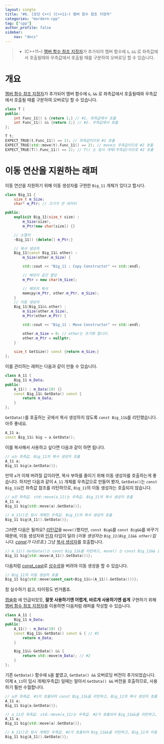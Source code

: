 ```yaml
---
layout: single
title: "#6. [모던 C++] (C++11~) 멤버 함수 참조 지정자"
categories: "mordern-cpp"
tag: ["cpp"]
author_profile: false
sidebar: 
    nav: "docs"
---
```


> * (C++11~) [멤버 함수 참조 지정자](https://tango1202.github.io/mordern-cpp/mordern-cpp-member-function-ref/)가 추가되어 멤버 함수에 `&`, `&&` 로 좌측값에서 호출될때와 우측값에서 호출될 때를 구분하여 오버로딩 할 수 있습니다.

# 개요

[멤버 함수 참조 지정자](https://tango1202.github.io/mordern-cpp/mordern-cpp-member-function-ref/)가 추가되어 멤버 함수에 `&`, `&&` 로 좌측값에서 호출될때와 우측값에서 호출될 때를 구분하여 오버로딩 할 수 있습니다.

```cpp
class T {
public:
    int Func_11() & {return 1;} // #1. 좌측값에서 호출
    int Func_11() && {return 2;} // #2. 우측값에서 호출
};

T t;
EXPECT_TRUE(t.Func_11() == 1); // 좌측값이므로 #1 호출
EXPECT_TRUE(std::move(t).Func_11() == 2); // move는 우측값이므로 #2 호출
EXPECT_TRUE(T().Func_11() == 2); // T() 는 임시 개체(우측값)이므로 #2 호출   
```

# 이동 연산을 지원하는 래퍼

이동 연산을 지원하기 위해 이동 생성자를 구현한 `Big_11` 개체가 있다고 합시다.

```cpp
class Big_11 {
    size_t m_Size;
    char* m_Ptr; // 크기가 큰 데이터

public:    
    explicit Big_11(size_t size) : 
        m_Size(size), 
        m_Ptr(new char[size]) {}

    // 소멸자
    ~Big_11() {delete[] m_Ptr;}

    // 복사 생성자
    Big_11(const Big_11& other) :
        m_Size(other.m_Size) {

        std::cout << "Big_11 : Copy Constructor" << std::endl;

        // 메모리 공간 할당
        m_Ptr = new char[m_Size];

        // 메모리 복사
        memcpy(m_Ptr, other.m_Ptr, m_Size);
    }
    // 이동 생성자
    Big_11(Big_11&& other) : 
        m_Size(other.m_Size),
        m_Ptr(other.m_Ptr) {

        std::cout << "Big_11 : Move Constructor" << std::endl;

        other.m_Size = 0; // other는 초기화 합니다.
        other.m_Ptr = nullptr;
    }  
    
    size_t GetSize() const {return m_Size;}
};    
```

이를 관리하는 래퍼는 다음과 같이 만들 수 있습니다.

```cpp
class A_11 {
    Big_11 m_Data;
public:
    A_11() : m_Data(10) {}
    const Big_11& GetData() const {
        return m_Data;
    }
};
```

`GetData()`를 호출하는 곳에서 복사 생성하지 않도록 `const Big_11&`를 리턴했습니다. 아주 좋네요.

```cpp
A_11 a;
const Big_11& big = a.GetData();
```

이를 복사해서 사용하고 싶다면 다음과 같이 하면 됩니다.

```cpp
// a는 좌측값. Big_11의 복사 생성자 호출
A_11 a;
Big_11 big{a.GetData()}; 
```

만약 `a`가 이제 버려질 값이라면, 복사 부하를 줄이기 위해 이동 생성자를 호출하는게 좋습니다. 하지만 다음과 같이 `A_11` 개체를 우측값으로 만들어 봤자, `GetData()`는 `const Big_11&`인 좌측값 참조를 리턴하므로, `Big_11`의 이동 생성자는 호출되지 않습니다. 

```cpp
// a은 좌측값. std::move(a_11)는 우측값. Big_11의 복사 생성자 호출
A_11 a;
Big_11 big{std::move(a).GetData()};  

// A_11()은 임시 개체인 우측값. Big_11의 복사 생성자 호출
Big_11 big{A_11().GetData()}; 
```

그러면 다음은 될까요? [리턴값](https://tango1202.github.io/classic-cpp-guide/classic-cpp-guide-function/#%EB%A6%AC%ED%84%B4%EA%B0%92)을 `move()`했지만, `const Big&`를 `const Big&&`를 바꾸기 때문에, 이동 생성자와 [인자](https://tango1202.github.io/classic-cpp-guide/classic-cpp-guide-function/#%EC%9D%B8%EC%9E%90%EB%A7%A4%EA%B0%9C%EB%B3%80%EC%88%98-parameter) 타입이 달라 (*이동 생성자는 `Big_11(Big_11&& other)`입니다. [const](https://tango1202.github.io/classic-cpp-guide/classic-cpp-guide-const-mutable-volatile/)가 다르죠.*) 그냥 [복사 생성자](https://tango1202.github.io/classic-cpp-oop/classic-cpp-oop-constructors/#%EB%B3%B5%EC%82%AC-%EC%83%9D%EC%84%B1%EC%9E%90)를 호출합니다.

```cpp
// A_11().GetData()는 const Big_11&를 리턴하고, move() 는 const Big_11&& 을 리턴. 이동 생성자 인자 타입과 다르므로, 그냥 복사 생성자 호출 
Big_11 big{std::move(A_11().GetData())}; 
```

다음처럼 [const_cast](https://tango1202.github.io/classic-cpp-guide/classic-cpp-guide-conversions/#%EB%AA%85%EC%8B%9C%EC%A0%81-%ED%98%95%EB%B3%80%ED%99%98)로 [상수성](https://tango1202.github.io/classic-cpp-guide/classic-cpp-guide-const-mutable-volatile/)을 버려야 이동 생성을 할 수 있습니다.

```cpp
// Big_11의 이동 생성자 호출
Big_11 big{std::move(const_cast<Big_11&>(A_11().GetData()))}; 
```

참 실수하기 쉽고, 타이핑도 번거롭죠.

[캡슐화](https://tango1202.github.io/principle/principle-encapsulation/) 에 언급되었듯, **잘못 사용하기엔 어렵게, 바르게 사용하기엔 쉽게** 구현하기 위해 [멤버 함수 참조 지정자](https://tango1202.github.io/mordern-cpp/mordern-cpp-member-function-ref/)를 이용하면 다음처럼 래퍼를 작성할 수 있습니다.

```cpp
class A_11 {
    Big_11 m_Data;
public:
    A_11() : m_Data(10) {}
    const Big_11& GetData() const & { // #1
        return m_Data;
    }

    Big_11&& GetData() && {
        return std::move(m_Data); // #2
    }
};
```

기존 `GetData()` 함수에 `&`을 붙였고, `GetData() &&` 오버로딩 버전이 추가되었습니다. 이제 `A_11`이 임시 개체(우측값) 일때는 알아서 `GetData() &&` 버전을 호출하므로, 사용하기 훨씬 수월합니다.

```cpp
// a은 좌측값. #1이 호출되어 const Big_11&을 리턴하고, Big_11의 복사 생성자 호출
A_11 a;
Big_11 big{a.GetData()}; 

// a_11은 좌측값. std::move(a_11)는 우측값. #2가 호출되어 Big_11&&을 리턴하고, Big_11의 이동 생성자 호출
A_11 a;
Big_11 big{std::move(a).GetData()};            

// A_11()은 임시 개체인 우측값. #2가 호출되어 Big_11&&을 리턴하고, Big_11의 이동 생성자 호출
Big_11 big{A_11().GetData()}; 
```

